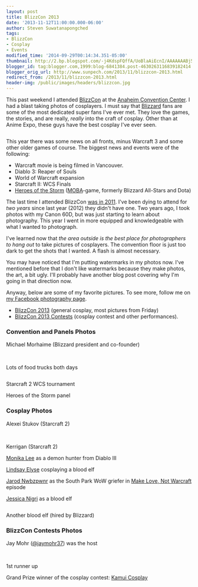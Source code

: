 ```yaml
---
layout: post
title: BlizzCon 2013
date: '2013-11-12T11:00:00.000-06:00'
author: Steven Suwatanapongched
tags:
- BlizzCon
- Cosplay
- Events
modified_time: '2014-09-29T00:14:34.351-05:00'
thumbnail: http://2.bp.blogspot.com/-j4KdspFQffA/UoBlaAiEcnI/AAAAAAABj5c/wLLINT-8tLs/s600/2013-11-08+at+09-51-39.jpg
blogger_id: tag:blogger.com,1999:blog-6841384.post-4630263116839182414
blogger_orig_url: http://www.sunpech.com/2013/11/blizzcon-2013.html
redirect_from: /2013/11/blizzcon-2013.html
header-img: /public/images/headers/blizzcon.jpg
---
```


This past weekend I attended <a href="http://www.blizzcon.com/">BlizzCon</a> at the <a href="http://www.anaheimconventioncenter.com/">Anaheim Convention Center</a>. I had a blast taking photos of cosplayers. I must say that <a href="http://www.blizzard.com/">Blizzard</a> fans are some of the most dedicated super fans I've ever met. They love the games, the stories, and are really, <i>really</i> into the craft of cosplay. Other than at Anime Expo, these guys have the best cosplay I've ever seen.

<img   border="0"  src="http://2.bp.blogspot.com/-j4KdspFQffA/UoBlaAiEcnI/AAAAAAABj5c/wLLINT-8tLs/s640/2013-11-08+at+09-51-39.jpg" alt=""  />

This year there was some news on all fronts, minus Warcraft 3 and some other older games of course. The biggest news and events were of the following:

<ul>
  <li>Warcraft movie is being filmed in Vancouver.</li>
  <li>Diablo 3: Reaper of Souls</li>
  <li>World of Warcraft expansion</li>
  <li>Starcraft II: WCS Finals</li>
  <li><a href="http://www.heroesofthestorm.com/en-us">Heroes of the Storm</a> (<a href="http://en.wikipedia.org/wiki/Multiplayer_online_battle_arena">MOBA</a>-game, formerly Blizzard All-Stars and Dota)</li>
</ul>

The last time I attended BlizzCon <a href="/2011/10/blizzcon-2011">was in 2011</a>. I've been dying to attend for <i>two years</i> since last year (2012) they didn't have one. Two years ago, I took photos with my Canon 60D, but was just starting to learn about photography. This year I went in more equipped and knowledgeable with what I wanted to photograph.

I've learned now that <i>the area outside is the best place for photographers to hang out </i>to take pictures of cosplayers. The convention floor is just too dark to get the shots that I wanted. A flash is almost necessary.

You may have noticed that I'm putting watermarks in my photos now. I've mentioned before that I don't like watermarks because they make photos, the art, a bit ugly. I'll probably have another blog post covering why I'm going in that direction now.

Anyway, below are some of my favorite pictures. To see more, follow me on <a href="https://www.facebook.com/sunpechphotography">my Facebook photography page</a>.

<ul>
  <li><a href="https://www.facebook.com/media/set/?set=a.600681269996901.1073741854.408588035872893&amp;type=1">BlizzCon 2013</a> (general cosplay, most pictures from Friday)</li>
  <li><a href="https://www.facebook.com/media/set/?set=a.600684843329877.1073741855.408588035872893&amp;type=1">BlizzCon 2013 Contests</a> (cosplay contest and other performances).</li>
</ul>

### Convention and Panels Photos

Michael Morhaime (Blizzard president and co-founder)
<img   border="0"  src="http://3.bp.blogspot.com/-tZ3JjE9GvAM/UoBldRjGozI/AAAAAAABj50/ZGas16nN7ho/s600/2013-11-08+at+11-14-13.jpg" alt=""  />

<img   border="0"  src="http://1.bp.blogspot.com/-k7y8-QJMxDw/UoBl45ze8OI/AAAAAAABj6s/olARGrpPprA/s600/2013-11-08+at+12-10-47.jpg" alt=""  />

<img   border="0"  src="http://3.bp.blogspot.com/-IV2Q0F7Zcc0/UoBl6QAvalI/AAAAAAABj60/TxzhYwfIGBo/s600/2013-11-08+at+12-12-02.jpg" alt=""  />

Lots of food trucks both days
<img   border="0"  src="http://4.bp.blogspot.com/-qgcVYBVzXsI/UoBmD5DE9mI/AAAAAAABj70/f4KlyRz1gE4/s600/2013-11-08+at+12-23-24.jpg" alt=""  />

<img   border="0"  src="http://1.bp.blogspot.com/-esVy2UwOh6I/UoBn9t5_9nI/AAAAAAABkBs/Dm0UZ0gaDdA/s600/2013-11-08+at+14-30-35.jpg" alt=""  />

Starcraft 2 WCS tournament
<img   border="0"  src="http://3.bp.blogspot.com/-My1WV_48gCE/UoBoBOP50hI/AAAAAAABkCE/96wYvejAsyc/s600/2013-11-08+at+14-32-24.jpg" alt=""  />

Heroes of the Storm panel
<img   border="0"  src="http://4.bp.blogspot.com/-0dJm8QM5b1U/UoBobNY2AmI/AAAAAAABkE0/QsEPKDSFKQM/s600/2013-11-08+at+16-57-18.jpg" alt=""  />

### Cosplay Photos

Alexei Stukov (Starcraft 2)
<img   border="0"  src="http://1.bp.blogspot.com/-EkYNeuZv6ek/UoBmA0AG_TI/AAAAAAABj7k/80vJ3kqdxxY/s600/2013-11-08+at+12-21-13.jpg" alt=""  />

<img   border="0"  src="http://3.bp.blogspot.com/-nqvrnJroxfc/UoBmdhfiR8I/AAAAAAABj9c/eWmYIK3BmOs/s600/2013-11-08+at+12-35-43.jpg" alt=""  />

<img   border="0"  src="http://4.bp.blogspot.com/-LRsxiP4WsWU/UoBmjTQVreI/AAAAAAABj-E/cXlQXAM6xIs/s600/2013-11-08+at+12-55-22.jpg" alt=""  />

Kerrigan (Starcraft 2)
<img   border="0"  src="http://1.bp.blogspot.com/-fmglwSkyFc0/UoBn_9mhCXI/AAAAAAABkCA/1gKVlkmjR9w/s600/2013-11-08+at+14-31-47.jpg" alt=""  />

<a href="https://www.facebook.com/London2191Cosplay">Monika Lee</a> as a demon hunter from Diablo III
<img   border="0"  src="http://3.bp.blogspot.com/-9f_hDX1eGUQ/UoBl9jQ-s0I/AAAAAAABj7M/AYSP4MuLvpI/s600/2013-11-08+at+12-16-35.jpg" alt=""  />

<a href="https://www.facebook.com/LindsayElyseFanpage">Lindsay Elyse</a> cosplaying a blood elf
<img   border="0"  src="http://3.bp.blogspot.com/-Zw2DEii9ITg/UoBoJ3pHNtI/AAAAAAABkDE/WS7lOkGczf4/s600/2013-11-08+at+15-14-19.jpg" alt=""  />

<a href="https://www.facebook.com/pages/Jarod-Nwbzpwnr/311292032220065">Jarod Nwbzpwnr</a> as the South Park WoW griefer in <a href="http://en.wikipedia.org/wiki/Make_Love,_Not_Warcraft">Make Love, Not Warcraft</a> episode
<img   border="0"  src="http://4.bp.blogspot.com/-StQnf2rlB5A/UoBoMmmXRNI/AAAAAAABkDU/OcZVqkgsfh4/s600/2013-11-08+at+15-14-44.jpg" alt=""  />

<a href="https://www.facebook.com/OfficialJessicaNigri">Jessica Nigri</a> as a blood elf
<img   border="0"  src="http://4.bp.blogspot.com/-wXalHVn3dus/UoBoRrpy9UI/AAAAAAABkD0/v1IbK40ABfw/s600/2013-11-08+at+15-36-59.jpg" alt=""  />

<img   border="0"  src="http://4.bp.blogspot.com/-RaA8eXS6rhQ/UoBoS_aIQfI/AAAAAAABkEA/kwxruxBU1u4/s600/2013-11-08+at+15-38-42.jpg" alt=""  />

Another blood elf (hired by Blizzard)
<img   border="0"  src="http://2.bp.blogspot.com/-dC_zOjVdrEo/UoBonBshS1I/AAAAAAABkGg/MiDwr_yCkj4/s600/2013-11-09+at+19-03-42.jpg" alt=""  />

### BlizzCon Contests Photos

Jay Mohr (<a href="https://twitter.com/jaymohr37">@jaymohr37</a>) was the host
<img   border="0"  src="http://3.bp.blogspot.com/-VD-Xfy3n0Pw/UoBo1IbMJjI/AAAAAAABkH0/raf_9t6UQTE/s600/2013-11-08+at+18-34-11.jpg" alt=""  />

<img   border="0"  src="http://1.bp.blogspot.com/-7PyV0grbuaI/UoBpMUohtMI/AAAAAAABkJo/7UfBQBnJzCw/s600/2013-11-08+at+18-46-16.jpg" alt=""  />

<img   border="0"  src="http://2.bp.blogspot.com/-8kn_Ss4rzC4/UoBphSlPlsI/AAAAAAABkMg/55wUJ0iR6Cc/s600/2013-11-08+at+18-55-35.jpg" alt=""  />

<img   border="0"  src="http://3.bp.blogspot.com/-0I6hPPOEBnE/UoBpr5SzWnI/AAAAAAABkOE/LuQW8uBiPcc/s600/2013-11-08+at+18-59-01.jpg" alt=""  />

<img   border="0"  src="http://4.bp.blogspot.com/-rhUDrf9oCkU/UoBp8l93vFI/AAAAAAABkQY/dRULZQBMrHE/s600/2013-11-08+at+19-07-07.jpg" alt=""  />

<img   border="0"  src="http://3.bp.blogspot.com/-7ucFSw5OaC8/UoBqBrGKkrI/AAAAAAABkRA/7rQF-nWVEng/s600/2013-11-08+at+19-08-55.jpg" alt=""  />

<img   border="0"  src="http://2.bp.blogspot.com/-23g9Clz6Dhw/UoBqomAKf5I/AAAAAAABkWo/r81nBXlxmhw/s600/2013-11-08+at+19-25-19.jpg" alt=""  />

1st runner up
<img   border="0"  src="http://2.bp.blogspot.com/-BNtG39RYSoQ/UoBq4eebh6I/AAAAAAABkYY/t0tO5SjBo_0/s600/2013-11-08+at+19-38-07.jpg" alt=""  />

Grand Prize winner of the cosplay contest: <a href="https://www.facebook.com/KamuiCos">Kamui Cosplay</a>
<img   border="0"  src="http://1.bp.blogspot.com/-JsyqZGFAp5Q/UoBq2glJ5zI/AAAAAAABkYI/Wsk_SbulAos/s600/2013-11-08+at+19-34-41.jpg" alt=""  />
